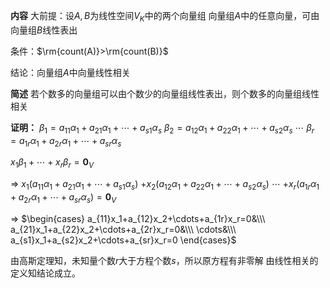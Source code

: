 **内容**
大前提：设$A,B$为线性空间$V_K$中的两个向量组
向量组$A$中的任意向量，可由向量组$B$线性表出

条件：$\rm{count(A)}>\rm{count(B)}$

结论：向量组$A$中向量线性相关

**简述**
若个数多的向量组可以由个数少的向量组线性表出，则个数多的向量组线性相关

**证明：**
$\beta_1=a_{11}\alpha_1+a_{21}\alpha_1+\cdots+a_{s1}\alpha_s$
$\beta_2=a_{12}\alpha_1+a_{22}\alpha_1+\cdots+a_{s2}\alpha_s$
$\cdots$
$\beta_r=a_{1r}\alpha_1+a_{2r}\alpha_1+\cdots+a_{sr}\alpha_s$

$x_1\beta_1+\cdots+x_r\beta_r=\mathbf0_V$

$\Rightarrow$
$x_1(a_{11}\alpha_1+a_{21}\alpha_1+\cdots+a_{s1}\alpha_s)$
$+x_2(a_{12}\alpha_1+a_{22}\alpha_1+\cdots+a_{s2}\alpha_s)$
$\cdots$
$+x_r(a_{1r}\alpha_1+a_{2r}\alpha_1+\cdots+a_{sr}\alpha_s)
=\mathbf0_V$

$\Rightarrow$
$\begin{cases}
a_{11}x_1+a_{12}x_2+\cdots+a_{1r}x_r=0&\\\ 
a_{21}x_1+a_{22}x_2+\cdots+a_{2r}x_r=0&\\\ 
\cdots&\\\ 
a_{s1}x_1+a_{s2}x_2+\cdots+a_{sr}x_r=0
\end{cases}$

由高斯定理知，未知量个数$r$大于方程个数$s$，所以原方程有非零解
由线性相关的定义知结论成立。